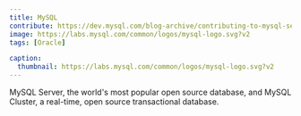 ```yaml
---
title: MySQL
contribute: https://dev.mysql.com/blog-archive/contributing-to-mysql-server/
image: https://labs.mysql.com/common/logos/mysql-logo.svg?v2
tags: [Oracle]

caption:
  thumbnail: https://labs.mysql.com/common/logos/mysql-logo.svg?v2
---
```


MySQL Server, the world's most popular open source database, and MySQL Cluster, a real-time, open source transactional database.
